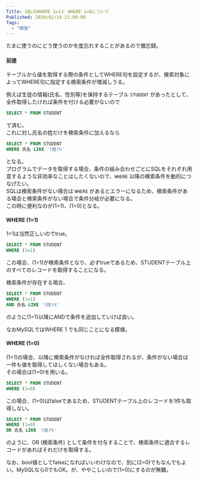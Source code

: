 ```yaml
---
Title: SQLのWHERE 1=1と WHERE 1=0について
Published: 2020/02/14 21:00:00
Tags:
  - "開発"
---
```

たまに使うのにどう使うのかを度忘れすることがあるので備忘録。  


#### 前提  
テーブルから値を取得する際の条件としてWHERE句を設定するが、検索対象によってWHERE句に指定する検索条件が増減しうる。  

例えば生徒の情報(氏名、性別等)を保持するテーブル `STUDENT` があったとして、全件取得したければ条件を付ける必要がないので  

```sql
SELECT * FROM STUDENT
```

で済む。  
これに対し氏名の姓だけを検索条件に加えるなら  

```sql
SELECT * FROM STUDENT
WHERE 氏名 LIKE '(姓)%'
```

となる。  
プログラムでデータを取得する場合、条件の組み合わせごとにSQLをそれぞれ用意するような非効率なことはしたくないので、`WHERE` 以降の検索条件を動的につなげたい。  
SQLは検索条件がない場合は `WHERE` があるとエラーになるため、検索条件がある場合と検索条件がない場合で条件分岐が必要になる。  
この時に便利なのが(1=1)、(1=0)となる。

#### WHERE (1=1)  
1=1は当然正しいのでtrue。  

```sql
SELECT * FROM STUDENT 
WHERE (1=1)  
```

この場合、(1=1)が検索条件となり、必ずtrueであるため、STUDENTテーブル上のすべてのレコードを取得することになる。  

検索条件が存在する場合、

```sql
SELECT * FROM STUDENT 
WHERE (1=1)  
AND 氏名 LIKE '(姓)%'  
```

のように(1=1)以降にANDで条件を追加していけば良い。

なおMySQLではWHERE 1 でも同じことになる模様。

#### WHERE (1=0)  
(1=1)の場合、以降に検索条件がなければ全件取得されるが、条件がない場合は一件も値を取得してほしくない場合もある。  
その場合は(1=0)を用いる。 

```sql
SELECT * FROM STUDENT 
WHERE (1=0)  
```

この場合、(1=0)はfalseであるため、STUDENTテーブル上のレコードを1件も取得しない。  

```sql
SELECT * FROM STUDENT 
WHERE (1=0)  
OR 氏名 LIKE '(姓)%'  
```

のように、OR (検索条件) として条件を付与することで、検索条件に適合するレコードがあればそれだけを取得する。

なお、bool値としてfalseになればいいわけなので、別に(2=0)でもなんでもよい。MySQLなら0でもOK。が、ややこしいので(1=0)にするのが無難。  

